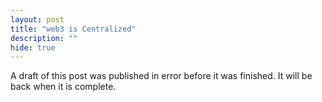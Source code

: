 ```yaml
---
layout: post
title: "web3 is Centralized"
description: ""
hide: true
---
```


A draft of this post was published in error before it was finished. It will be back when it is complete.
